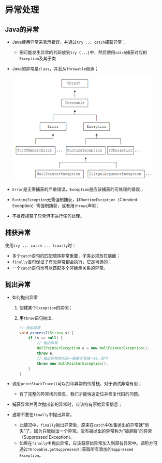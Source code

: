 # 异常处理



## Java的异常

* Java使用异常来表示错误，并通过`try ... catch`捕获异常；

  * 把可能发生异常的代码放到`try {...}`中，然后使用`catch`捕获对应的`Exception`及其子类

* Java的异常是`class`，并且从`Throwable`继承；

  

  <img src="./pics/异常的继承关系.png">

  

* `Error`是无需捕获的严重错误，`Exception`是应该捕获的可处理的错误；

* `RuntimeException`无需强制捕获，非`RuntimeException`（Checked Exception）需强制捕获，或者用`throws`声明；

* 不推荐捕获了异常但不进行任何处理。



## 捕获异常

使用`try ... catch ... finally`时：

- 多个`catch`语句的匹配顺序非常重要，子类必须放在前面；
- `finally`语句保证了有无异常都会执行，它是可选的；
- 一个`catch`语句也可以匹配多个非继承关系的异常。



## 抛出异常

* 如何抛出异常

  1. 创建某个`Exception`的实例；

  2. 用`throw`语句抛出。

     ```java
     // 抛出异常
     void process2(String s) {
         if (s == null) {
             // 抛出异常
             NullPointerException e = new NullPointerException();
             throw e;
             // 抛出异常的代码一般都合写成一行，如下
             throw new NullPointerException();
         }
     }
     ```

     

* 调用`printStackTrace()`可以打印异常的传播栈，对于调试非常有用；

  * 有了完整的异常栈的信息，我们才能快速定位并修复代码的问题。

* 捕获异常并再次抛出新的异常时，应该持有原始异常信息；

* 通常不要在`finally`中抛出异常。

  * 此情况中，`finally`抛出异常后，原来在`catch`中准备抛出的异常就“消失”了，因为只能抛出一个异常。没有被抛出的异常称为“被屏蔽”的异常（Suppressed Exception）。
  * 如果在`finally`中抛出异常，应该将原始异常加入到原有异常中。调用方可通过`Throwable.getSuppressed()`获取所有添加的`Suppressed Exception`。